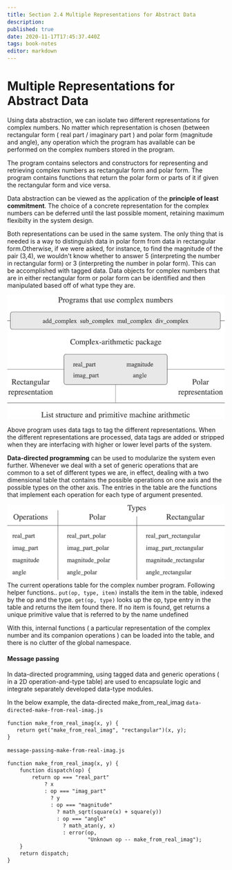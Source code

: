 ```yaml
---
title: Section 2.4 Multiple Representations for Abstract Data
description: 
published: true
date: 2020-11-17T17:45:37.440Z
tags: book-notes
editor: markdown
---
```


# Multiple Representations for Abstract Data
Using data abstraction, we can isolate two different representations for complex numbers. No matter which representation is chosen (between rectangular form ( real part / imaginary part ) and polar form (magnitude and angle), any operation which the program has available can be performed on the complex numbers stored in the program. 

The program contains selectors and constructors for representing and retrieving complex numbers as rectangular form and polar form. The program contains functions that return the polar form or parts of it if given the rectangular form and vice versa. 

Data abstraction can be viewed as the application of the **principle of least commitment**. The choice of a concrete representation for the complex numbers can be deferred until the last possible moment, retaining maximum flexibilty in the system design. 

Both representations can be used in the same system. The only thing that is needed is a way to distinguish data in polar form from data in rectangular form.Otherwise, if we were asked, for instance, to find the magnitude of the pair (3,4), we wouldn't know whether to answer 5 (interpreting the number in rectangular form) or 3 (interpreting the number in polar form). This can be accomplished with tagged data. Data objects for complex numbers that are in either rectangular form or polar form can be identified and then manipulated based off of what type they are.

![complex_numbers_program.png](/complex_numbers_program.png)

Above program uses data tags to tag the different representations. When the different representations are processed, data tags are added or stripped when they are interfacing with higher or lower level parts of the system. 

**Data-directed programming** can be used to modularize the system even further. Whenever we deal with a set of generic operations that are common to a set of different types we are, in effect, dealing with a two dimensional table that contains the possible operations on one axis and the possible types on the other axis. The entries in the table are the functions that implement each operation for each type of argument presented. 

![complex_number_operation_table.png](/complex_number_operation_table.png)
The current operations table for the complex number program.
Following helper functions..
`put(op, type, item)`
installs the item in the table, indexed by the op and the type.
`get(op, type)`
looks up the op, type entry in the table and returns the item found there. If no item is found, get returns a unique primitive value that is referred to by the name undefined

With this, internal functions ( a particular representation of the complex number and its companion operations ) can be loaded into the table, and there is no clutter of the global namespace.

#### Message passing
In data-directed programming, using tagged data and generic operations ( in a 2D operation-and-type table) are used to encapsulate logic and integrate separately developed data-type modules.


In the below example, the data-directed make_from_real_imag
`data-directed-make-from-real-imag.js`
```
function make_from_real_imag(x, y) {
   return get("make_from_real_imag", "rectangular")(x, y);
}
```

`message-passing-make-from-real-imag.js`
```
function make_from_real_imag(x, y) {
    function dispatch(op) {
        return op === "real_part"
            ? x
            : op === "imag_part"
              ? y
              : op === "magnitude"
                ? math_sqrt(square(x) + square(y))
                : op === "angle"
                  ? math_atan(y, x)
                  : error(op,
                          "Unknown op -- make_from_real_imag");
    }
    return dispatch;
}
```

